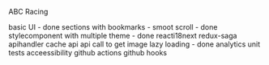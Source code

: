 ABC Racing 

basic UI - done
sections with bookmarks - smoot scroll - done
stylecomponent with multiple theme - done
reacti18next
redux-saga
apihandler
cache api 
api call to get image 
lazy loading - done
analytics
unit tests
acceessibility
github actions
github hooks
